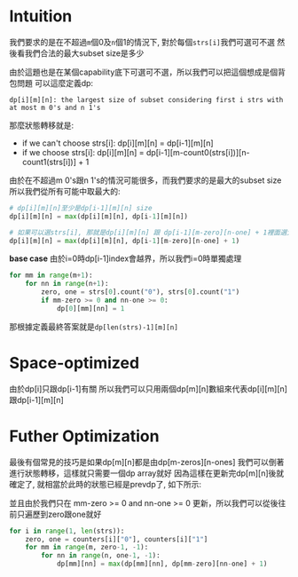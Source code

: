 # Intuition

我們要求的是在不超過`m`個0及`n`個1的情況下, 對於每個`strs[i]`我們可選可不選
然後看我們合法的最大subset size是多少

由於這題也是在某個capability底下可選可不選，所以我們可以把這個想成是個背包問題
可以這麼定義dp:

`dp[i][m][n]: the largest size of subset considering first i strs with at most m 0's and n 1's`

那麼狀態轉移就是:

- if we can't choose strs[i]: dp[i][m][n] = dp[i-1][m][n]
- if we choose strs[i]: dp[i][m][n] = dp[i-1][m-count0(strs[i])][n-count1(strs[i])] + 1

由於在不超過m 0's跟n 1's的情況可能很多，而我們要求的是最大的subset size
所以我們從所有可能中取最大的:

```py
# dp[i][m][n]至少是dp[i-1][m][n] size
dp[i][m][n] = max(dp[i][m][n], dp[i-1][m][n])

# 如果可以選strs[i], 那就是dp[i][m][n] 跟 dp[i-1][m-zero][n-one] + 1裡面選大的
dp[i][m][n] = max(dp[i][m][n], dp[i-1][m-zero][n-one] + 1)
```

**base case**
由於i=0時dp[i-1]index會越界，所以我們i=0時單獨處理

```py
for mm in range(m+1):
    for nn in range(n+1):
        zero, one = strs[0].count("0"), strs[0].count("1")
        if mm-zero >= 0 and nn-one >= 0:
            dp[0][mm][nn] = 1
```

那根據定義最終答案就是`dp[len(strs)-1][m][n]`

# Space-optimized

由於dp[i]只跟dp[i-1]有關
所以我們可以只用兩個dp[m][n]數組來代表dp[i][m][n]跟dp[i-1][m][n]

# Futher Optimization

最後有個常見的技巧是如果dp[m][n]都是由dp[m-zeros][n-ones]
我們可以倒著進行狀態轉移，這樣就只需要一個dp array就好
因為這樣在更新完dp[m][n]後就確定了, 就相當於此時的狀態已經是prevdp了, 如下所示:

並且由於我們只在 mm-zero >= 0 and nn-one >= 0 更新，所以我們可以從後往前只遍歷到zero跟one就好
```py
for i in range(1, len(strs)):
    zero, one = counters[i]["0"], counters[i]["1"]
    for mm in range(m, zero-1, -1):
        for nn in range(n, one-1, -1):
            dp[mm][nn] = max(dp[mm][nn], dp[mm-zero][nn-one] + 1)
```
